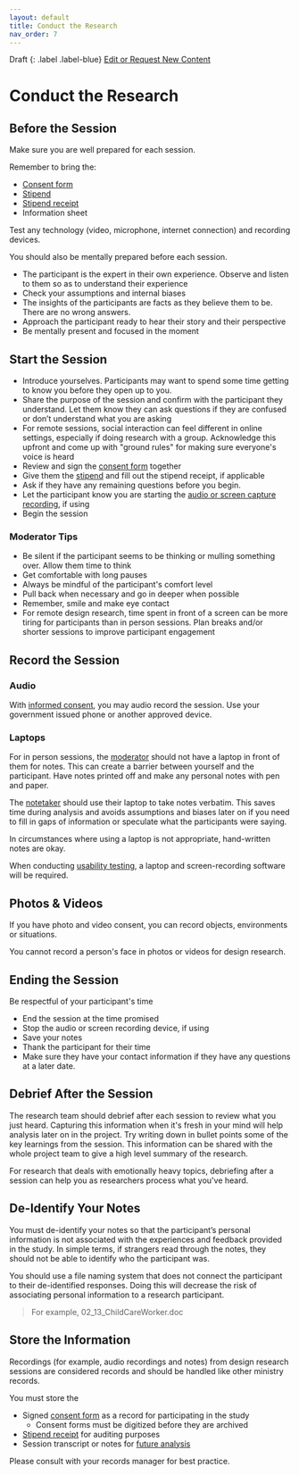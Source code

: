 ```yaml
---
layout: default
title: Conduct the Research
nav_order: 7
---
```


Draft
{: .label .label-blue}
[Edit or Request New Content](https://github.com/bcgov/user-research-guide/issues/new/choose)

# Conduct the Research

## Before the Session

Make sure you are well prepared for each session.

Remember to bring the:
- [Consent form](https://bcgov.github.io/user-research-guide/planning-research/consent.html)
- [Stipend](https://bcgov.github.io/user-research-guide/planning-research/compensation.html)
- [Stipend receipt](https://bcgov.github.io/user-research-guide/planning-research/compensation.html#proof-of-compensation)
- Information sheet

Test any technology (video, microphone, internet connection) and recording devices.

You should also be mentally prepared before each session.

- The participant is the expert in their own experience. Observe and listen to them so as to understand their experience
- Check your assumptions and internal biases
- The insights of the participants are facts as they believe them to be. There are no wrong answers.
- Approach the participant ready to hear their story and their perspective
- Be mentally present and focused in the moment


## Start the Session

- Introduce yourselves. Participants may want to spend some time getting to know you before they open up to you.
- Share the purpose of the session and confirm with the participant they understand. Let them know they can ask questions if they are confused or don’t understand what you are asking
- For remote sessions, social interaction can feel different in online settings, especially if doing research with a group. Acknowledge this upfront and come up with "ground rules" for making sure everyone's voice is heard
- Review and sign the [consent form](https://bcgov.github.io/user-research-guide/planning-research/consent.html#consent-forms) together
- Give them the [stipend](https://bcgov.github.io/user-research-guide/planning-research/compensation.html#compensation--stipends) and fill out the stipend receipt, if applicable
- Ask if they have any remaining questions before you begin.
- Let the participant know you are starting the [audio or screen capture recording](https://bcgov.github.io/user-research-guide/conduct-research.html#record-the-session), if using
- Begin the session


### Moderator Tips
- Be silent if the participant seems to be thinking or mulling something over. Allow them time to think  
- Get comfortable with long pauses  
- Always be mindful of the participant's comfort level  
- Pull back when necessary and go in deeper when possible
- Remember, smile and make eye contact
- For remote design research, time spent in front of a screen can be more tiring for participants than in person sessions. Plan breaks and/or shorter sessions to improve participant engagement


## Record the Session

### Audio
With [informed consent](https://bcgov.github.io/user-research-guide/planning-research/consent.html), you may audio record the session. Use your government issued phone or another approved device.

### Laptops
For in person sessions, the [moderator](https://bcgov.github.io/user-research-guide/build-the-case.html#researcher-roles-and-responsibilities) should not have a laptop in front of them for notes. This can create a barrier between yourself and the participant. Have notes printed off and make any personal notes with pen and paper.

The [notetaker](https://bcgov.github.io/user-research-guide/build-the-case.html#researcher-roles-and-responsibilities) should use their laptop to take notes verbatim. This saves time during analysis and avoids assumptions and biases later on if you need to fill in gaps of information or speculate what the participants were saying.

In circumstances where using a laptop is not appropriate, hand-written notes are okay.

When conducting [usability testing](https://bcgov.github.io/user-research-guide/activities/usability-testing.html), a laptop and screen-recording software will be required.

## Photos & Videos
If you have photo and video consent, you can record objects, environments or situations.

You cannot record a person's face in photos or videos for design research.

## Ending the Session

Be respectful of your participant's time
- End the session at the time promised
- Stop the audio or screen recording device, if using
- Save your notes
- Thank the participant for their time
- Make sure they have your contact information if they have any questions at a later date.

## Debrief After the Session

The research team should debrief after each session to review what you just heard. Capturing this information when it's fresh in your mind will help analysis later on in the project. Try writing down in bullet points some of the key learnings from the session. This information can be shared with the whole project team to give a high level summary of the research.

For research that deals with emotionally heavy topics, debriefing after a session can help you as researchers process what you've heard.

## De-Identify Your Notes

You must de-identify your notes so that the participant’s personal information is not associated with the experiences and feedback provided in the study. In simple terms, if strangers read through the notes, they should not be able to identify who the participant was.

You should use a file naming system that does not connect the participant to their de-identified responses. Doing this will decrease the risk of associating personal information to a research participant.  

> For example, 02_13_ChildCareWorker.doc

## Store the Information

Recordings (for example, audio recordings and notes) from design research sessions are considered records and should be handled like other ministry records.  

You must store the

- Signed [consent form](https://bcgov.github.io/user-research-guide/planning-research/consent.html) as a record for participating in the study
  - Consent forms must be digitized before they are archived
- [Stipend receipt](https://bcgov.github.io/user-research-guide/planning-research/compensation.html#proof-of-compensation) for auditing purposes
- Session transcript or notes for [future analysis](https://bcgov.github.io/user-research-guide/analysis.html)

Please consult with your records manager for best practice.
